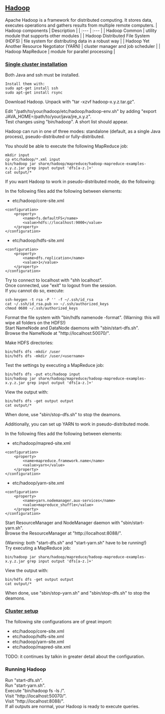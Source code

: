 ## [Hadoop](http://hadoop.apache.org/)

Apache Hadoop is a framework for distributed computing. It stores data, executes operations and gathers results
from multiple remote computers.
| Hadoop components | Description |
| :--- | :--- |
| Hadoop Common | utility module that supports other modules |
| Hadoop Distributed File System (HDFS) | file system for distributing data in a robust way |
| Hadoop Yet Another Resource Negotiator (YARN) | cluster manager and job scheduler |
| Hadoop MapReduce | module for parallel processing |

### [Single cluster installation](http://hadoop.apache.org/docs/current/hadoop-project-dist/hadoop-common/SingleCluster.html)

Both Java and ssh must be installed.
```
Install them with:
sudo apt-get install ssh
sudo apt-get install rsync
```

Download Hadoop. Unpack with "tar -xzvf hadoop-x.y.z.tar.gz".

Edit "/path/to/your/hadoop/etc/hadoop/hadoop-env.sh" by adding "export JAVA_HOME=/path/to/your/java/jre_x.y.z".  
Test changes using "bin/hadoop". A short list should appear.

Hadoop can run in one of three modes: standalone (default, as a single Java process), pseudo-distributed or fully-distributed.

You should be able to execute the following MapReduce job:
```
mkdir input
cp etc/hadoop/*.xml input
bin/hadoop jar share/hadoop/mapreduce/hadoop-mapreduce-examples-x.y.z.jar grep input output 'dfs[a-z.]+'
cat output/*
```

If you want Hadoop to work in pseudo-distributed mode, do the following:

In the following files add the following <elements> between <configuration> elements:

* etc/hadoop/core-site.xml
```
<configuration>
    <property>
        <name>fs.defaultFS</name>
        <value>hdfs://localhost:9000</value>
    </property>
</configuration>
```

* etc/hadoop/hdfs-site.xml
```
<configuration>
    <property>
        <name>dfs.replication</name>
        <value>1</value>
    </property>
</configuration>
```

Try to connect to localhost with "shh localhost".  
Once connected, use "exit" to logout from the session.  
If you cannot do so, execute:  
```
ssh-keygen -t rsa -P '' -f ~/.ssh/id_rsa
cat ~/.ssh/id_rsa.pub >> ~/.ssh/authorized_keys
chmod 0600 ~/.ssh/authorized_keys
```

Format the file system with "bin/hdfs namenode -format". (Warning: this will wipe all folders on the HDFS!)  
Start NameNode and DataNode daemons with "sbin/start-dfs.sh".  
Browse the NameNode at "http://localhost:50070/".  

Make HDFS directories:
```
bin/hdfs dfs -mkdir /user
bin/hdfs dfs -mkdir /user/<username>
```

Test the settings by executing a MapReduce job:
```
bin/hdfs dfs -put etc/hadoop input
bin/hadoop jar share/hadoop/mapreduce/hadoop-mapreduce-examples-x.y.z.jar grep input output 'dfs[a-z.]+'
```

View the output with:
```
bin/hdfs dfs -get output output
cat output/*
```

When done, use "sbin/stop-dfs.sh" to stop the deamons.

Additionally, you can set up YARN to work in pseudo-distributed mode.

In the following files add the following <elements> between <configuration> elements:

* etc/hadoop/mapred-site.xml
```
<configuration>
    <property>
        <name>mapreduce.framework.name</name>
        <value>yarn</value>
    </property>
</configuration>
```

* etc/hadoop/yarn-site.xml
```
<configuration>
    <property>
        <name>yarn.nodemanager.aux-services</name>
        <value>mapreduce_shuffle</value>
    </property>
</configuration>
```

Start ResourceManager and NodeManager daemon with "sbin/start-yarn.sh".  
Browse the ResourceManager at "http://localhost:8088/".  

(Warning: both "start-dfs.sh" and "start-yarn.sh" have to be running!)  
Try executing a MapReduce job:  
```
bin/hadoop jar share/hadoop/mapreduce/hadoop-mapreduce-examples-x.y.z.jar grep input output 'dfs[a-z.]+'
```

View the output with:
```
bin/hdfs dfs -get output output
cat output/*
```

When done, use "sbin/stop-yarn.sh" and "sbin/stop-dfs.sh" to stop the deamons.

### [Cluster setup](http://hadoop.apache.org/docs/current/hadoop-project-dist/hadoop-common/ClusterSetup.html)

The following site configurations are of great import:
* etc/hadoop/core-site.xml
* etc/hadoop/hdfs-site.xml
* etc/hadoop/yarn-site.xml
* etc/hadoop/mapred-site.xml

TODO: it continues by talkin in greater detail about the configuration.

### Running Hadoop

Run "start-dfs.sh".  
Run "start-yarn.sh".  
Execute "bin/hadoop fs -ls /".  
Visit "http://localhost:50070/".  
Visit "http://localhost:8088/".  
If all outputs are normal, your Hadoop is ready to execute queries.  
